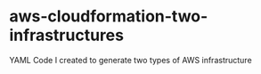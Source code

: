 # aws-cloudformation-two-infrastructures
YAML Code I created to generate two types of AWS infrastructure
